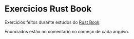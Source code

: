 # Exercicios Rust Book

Exercícios feitos durante estudos do [Rust Book](https://doc.rust-lang.org/book/)

Enunciados estão no comentario no começo de cada arquivo.